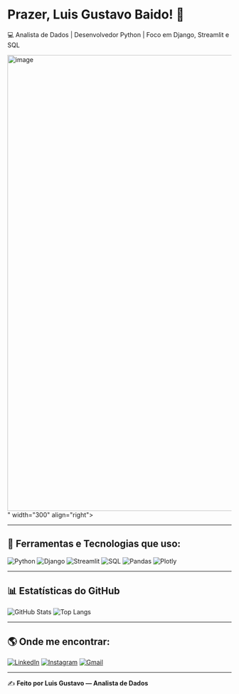 # Prazer, Luis Gustavo Baido! 👋
💻 Analista de Dados | Desenvolvedor Python | Foco em Django, Streamlit e SQL  

<img width="1024" height="1024" alt="image" src="https://github.com/user-attachments/assets/8da33ad7-cb63-4c88-a2fc-d843aa95df23" />
" width="300" align="right"> 



---

## 🚀 Ferramentas e Tecnologias que uso:
![Python](https://img.shields.io/badge/Python-000?style=for-the-badge&logo=python&logoColor=3776AB)
![Django](https://img.shields.io/badge/Django-000?style=for-the-badge&logo=django&logoColor=092E20)
![Streamlit](https://img.shields.io/badge/Streamlit-000?style=for-the-badge&logo=streamlit&logoColor=FF4B4B)
![SQL](https://img.shields.io/badge/SQL-000?style=for-the-badge&logo=postgresql&logoColor=336791)
![Pandas](https://img.shields.io/badge/Pandas-000?style=for-the-badge&logo=pandas&logoColor=150458)
![Plotly](https://img.shields.io/badge/Plotly-000?style=for-the-badge&logo=plotly&logoColor=3F4F75)

---

## 📊 Estatísticas do GitHub
![GitHub Stats](https://github-readme-stats.vercel.app/api?username=Gusbaido&show_icons=true&theme=radical)
![Top Langs](https://github-readme-stats.vercel.app/api/top-langs/?username=Gusbaido&layout=compact&theme=radical)

---

## 🌎 Onde me encontrar:
[![LinkedIn](https://img.shields.io/badge/LinkedIn-000?style=for-the-badge&logo=linkedin&logoColor=0E76A8)]([https://www.linkedin.com/in/luis-gustavo-santos-baido-a0aa47159/])
[![Instagram](https://img.shields.io/badge/Instagram-000?style=for-the-badge&logo=instagram&logoColor=E4405F)](https://instagram.com/seu-usuario)
[![Gmail](https://img.shields.io/badge/Gmail-000?style=for-the-badge&logo=gmail&logoColor=D14836)](mailto:seuemail@gmail.com)

---

✍️ **Feito por Luis Gustavo — Analista de Dados**
